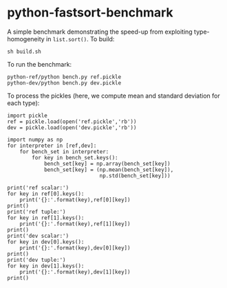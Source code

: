 # python-fastsort-benchmark
A simple benchmark demonstrating the speed-up from exploiting type-homogeneity in `list.sort()`. To build:
```
sh build.sh
```
To run the benchmark:
```
python-ref/python bench.py ref.pickle
python-dev/python bench.py dev.pickle
```
To process the pickles (here, we compute mean and standard deviation for each type):
```
import pickle
ref = pickle.load(open('ref.pickle','rb'))
dev = pickle.load(open('dev.pickle','rb'))

import numpy as np
for interpreter in [ref,dev]:
    for bench_set in interpreter:
        for key in bench_set.keys():
            bench_set[key] = np.array(bench_set[key])
            bench_set[key] = (np.mean(bench_set[key]),
                              np.std(bench_set[key]))

print('ref scalar:')
for key in ref[0].keys():
    print('{}:'.format(key),ref[0][key])
print()
print('ref tuple:')
for key in ref[1].keys():
    print('{}:'.format(key),ref[1][key])
print()
print('dev scalar:')
for key in dev[0].keys():
    print('{}:'.format(key),dev[0][key])
print()
print('dev tuple:')
for key in dev[1].keys():
    print('{}:'.format(key),dev[1][key])
print()
```
